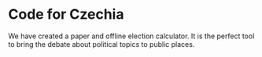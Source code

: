# Code for Czechia

<!--date:2018-05-25--2018-05-27-->
<!--not hidden-->

We have created a paper and offline election calculator. It is the perfect tool to bring the debate about political topics to public places.
